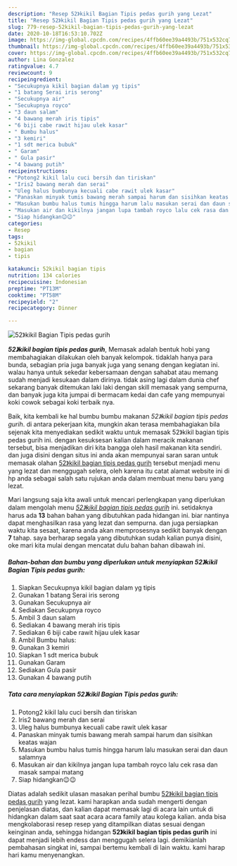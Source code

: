 ```yaml
---
description: "Resep 52》kikil Bagian Tipis pedas gurih yang Lezat"
title: "Resep 52》kikil Bagian Tipis pedas gurih yang Lezat"
slug: 779-resep-52kikil-bagian-tipis-pedas-gurih-yang-lezat
date: 2020-10-18T16:53:10.702Z
image: https://img-global.cpcdn.com/recipes/4ffb60ee39a4493b/751x532cq70/52kikil-bagian-tipis-pedas-gurih-foto-resep-utama.jpg
thumbnail: https://img-global.cpcdn.com/recipes/4ffb60ee39a4493b/751x532cq70/52kikil-bagian-tipis-pedas-gurih-foto-resep-utama.jpg
cover: https://img-global.cpcdn.com/recipes/4ffb60ee39a4493b/751x532cq70/52kikil-bagian-tipis-pedas-gurih-foto-resep-utama.jpg
author: Lina Gonzalez
ratingvalue: 4.7
reviewcount: 9
recipeingredient:
- "Secukupnya kikil bagian dalam yg tipis"
- "1 batang Serai iris serong"
- "Secukupnya air"
- "Secukupnya royco"
- "3 daun salam"
- "4 bawang merah iris tipis"
- "6 biji cabe rawit hijau ulek kasar"
- " Bumbu halus"
- "3 kemiri"
- "1 sdt merica bubuk"
- " Garam"
- " Gula pasir"
- "4 bawang putih"
recipeinstructions:
- "Potong2 kikil lalu cuci bersih dan tiriskan"
- "Iris2 bawang merah dan serai"
- "Uleg halus bumbunya kecuali cabe rawit ulek kasar"
- "Panaskan minyak tumis bawang merah sampai harum dan sisihkan keatas wajan"
- "Masukan bumbu halus tumis hingga harum lalu masukan serai dan daun salamnya"
- "Masukan air dan kikilnya jangan lupa tambah royco lalu cek rasa dan masak sampai matang"
- "Siap hidangkan😉😉"
categories:
- Resep
tags:
- 52kikil
- bagian
- tipis

katakunci: 52kikil bagian tipis 
nutrition: 134 calories
recipecuisine: Indonesian
preptime: "PT13M"
cooktime: "PT58M"
recipeyield: "2"
recipecategory: Dinner

---
```



![52》kikil Bagian Tipis pedas gurih](https://img-global.cpcdn.com/recipes/4ffb60ee39a4493b/751x532cq70/52kikil-bagian-tipis-pedas-gurih-foto-resep-utama.jpg)

<b><i>52》kikil bagian tipis pedas gurih</i></b>, Memasak adalah bentuk hobi yang membahagiakan dilakukan oleh banyak kelompok. tidaklah hanya para bunda, sebagian pria juga banyak juga yang senang dengan kegiatan ini. walau hanya untuk sekedar kebersamaan dengan sahabat atau memang sudah menjadi kesukaan dalam dirinya. tidak asing lagi dalam dunia chef sekarang banyak ditemukan laki laki dengan skill memasak yang sempurna, dan banyak juga kita jumpai di bermacam kedai dan cafe yang mempunyai koki cowok sebagai koki terbaik nya.

Baik, kita kembali ke hal bumbu bumbu makanan <i>52》kikil bagian tipis pedas gurih</i>. di antara pekerjaan kita, mungkin akan terasa membahagiakan bila sejenak kita menyediakan sedikit waktu untuk memasak 52》kikil bagian tipis pedas gurih ini. dengan kesuksesan kalian dalam meracik makanan tersebut, bisa menjadikan diri kita bangga oleh hasil makanan kita sendiri. dan juga disini dengan situs ini anda akan mempunyai saran saran untuk memasak olahan <u>52》kikil bagian tipis pedas gurih</u> tersebut menjadi menu yang lezat dan menggugah selera, oleh karena itu catat alamat website ini di hp anda sebagai salah satu rujukan anda dalam membuat menu baru yang lezat.




Mari langsung saja kita awali untuk mencari perlengkapan yang diperlukan dalam mengolah menu <u><i>52》kikil bagian tipis pedas gurih</i></u> ini. setidaknya harus ada <b>13</b> bahan bahan yang dibutuhkan pada hidangan ini. biar nantinya dapat menghasilkan rasa yang lezat dan sempurna. dan juga persiapkan waktu kita sesaat, karena anda akan memprosesnya sedikit banyak dengan <b>7</b> tahap. saya berharap segala yang dibutuhkan sudah kalian punya disini, oke mari kita mulai dengan mencatat dulu bahan bahan dibawah ini.

<!--inarticleads1-->

##### Bahan-bahan dan bumbu yang diperlukan untuk menyiapkan 52》kikil Bagian Tipis pedas gurih:

1. Siapkan Secukupnya kikil bagian dalam yg tipis
1. Gunakan 1 batang Serai iris serong
1. Gunakan Secukupnya air
1. Sediakan Secukupnya royco
1. Ambil 3 daun salam
1. Sediakan 4 bawang merah iris tipis
1. Sediakan 6 biji cabe rawit hijau ulek kasar
1. Ambil  Bumbu halus:
1. Gunakan 3 kemiri
1. Siapkan 1 sdt merica bubuk
1. Gunakan  Garam
1. Sediakan  Gula pasir
1. Gunakan 4 bawang putih




<!--inarticleads2-->

##### Tata cara menyiapkan 52》kikil Bagian Tipis pedas gurih:

1. Potong2 kikil lalu cuci bersih dan tiriskan
1. Iris2 bawang merah dan serai
1. Uleg halus bumbunya kecuali cabe rawit ulek kasar
1. Panaskan minyak tumis bawang merah sampai harum dan sisihkan keatas wajan
1. Masukan bumbu halus tumis hingga harum lalu masukan serai dan daun salamnya
1. Masukan air dan kikilnya jangan lupa tambah royco lalu cek rasa dan masak sampai matang
1. Siap hidangkan😉😉




Diatas adalah sedikit ulasan masakan perihal bumbu <u>52》kikil bagian tipis pedas gurih</u> yang lezat. kami harapkan anda sudah mengerti dengan penjelasan diatas, dan kalian dapat memasak lagi di acara lain untuk di hidangkan dalam saat saat acara acara family atau kolega kalian. anda bisa mengkolaborasi resep resep yang ditampilkan diatas sesuai dengan keinginan anda, sehingga hidangan <b>52》kikil bagian tipis pedas gurih</b> ini dapat menjadi lebih endess dan menggugah selera lagi. demikianlah pembahasan singkat ini, sampai bertemu kembali di lain waktu. kami harap hari kamu menyenangkan.
